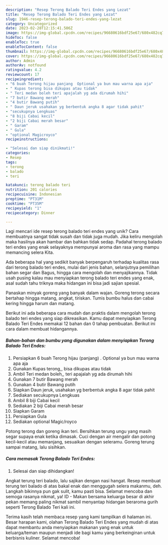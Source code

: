 ```yaml
---
description: "Resep Terong Balado Teri Endes yang Lezat"
title: "Resep Terong Balado Teri Endes yang Lezat"
slug: 1946-resep-terong-balado-teri-endes-yang-lezat
category: Uncategorized
date: 2023-02-28T12:15:41.506Z
image: https://img-global.cpcdn.com/recipes/96680616bdf25e67/680x482cq70/terong-balado-teri-endes-foto-resep-utama.jpg
hideToc: false
enableToc: true
enableTocContent: false
thumbnail: https://img-global.cpcdn.com/recipes/96680616bdf25e67/680x482cq70/terong-balado-teri-endes-foto-resep-utama.jpg
cover: https://img-global.cpcdn.com/recipes/96680616bdf25e67/680x482cq70/terong-balado-teri-endes-foto-resep-utama.jpg
author: Admin
authorAv: notfound
ratingvalue: 4.2
reviewcount: 17
recipeingredient:
- "6 buah Terong hijau panjang  Optional ya bun mau warna apa aja"
- " Kupas terong bisa dikupas atau tidak"
- " Teri medan boleh teri apajalah yg ada dirumah hihi"
- "7 butir Bawang merah"
- "4 butir Bawang putih"
- " Daun jeruk usahakan yg berbentuk angka 8 agar tidak pahit"
- "secukupnya Lengkuas"
- "8 biji Cabai kecil"
- "2 biji Cabai merah besar"
- " Garam"
- " Gula"
- "optional Magicroyco"
recipeinstructions:

- "Selesai dan siap dinikmati!"
categories:
- Resep
tags:
- terong
- balado
- teri

katakunci: terong balado teri 
nutrition: 201 calories
recipecuisine: Indonesian
preptime: "PT31M"
cooktime: "PT35M"
recipeyield: "1"
recipecategory: Dinner

---
```





Lagi mencari ide resep terong balado teri endes yang unik? Cara membuatnya sangat tidak susah dan tidak juga mudah. Jika keliru mengolah maka hasilnya akan hambar dan bahkan tidak sedap. Padahal terong balado teri endes yang enak selayaknya mempunyai aroma dan rasa yang mampu memancing selera Kita.





Ada beberapa hal yang sedikit banyak berpengaruh terhadap kualitas rasa dari terong balado teri endes, mulai dari jenis bahan, selanjutnya pemilihan bahan segar dan Bagus, hingga cara mengolah dan menyajikannya. Tidak usah pusing kalau mau menyiapkan terong balado teri endes yang enak,      asal sudah tahu triknya maka hidangan ini bisa jadi sajian spesial.














Panaskan minyak goreng yang banyak dalam wajan. Goreng terong secara bertahap hingga matang, angkat, tiriskan. Tumis bumbu halus dan cabai kering hingga harum dan matang.






Berikut ini ada beberapa cara mudah dan praktis dalam mengolah terong balado teri endes yang siap dikreasikan. Kamu dapat menyiapkan Terong Balado Teri Endes memakai 12 bahan dan 0 tahap pembuatan. Berikut ini cara dalam membuat hidangannya.

<!--inarticleads1-->

##### Bahan-bahan dan bumbu yang digunakan dalam menyiapkan Terong Balado Teri Endes:

1. Persiapkan 6 buah Terong hijau (panjang) . Optional ya bun mau warna apa aja
1. Gunakan  Kupas terong,, bisa dikupas atau tidak
1. Ambil  Teri medan boleh,, teri apajalah yg ada dirumah hihi
1. Gunakan 7 butir Bawang merah
1. Gunakan 4 butir Bawang putih
1. Siapkan  Daun jeruk, usahakan yg berbentuk angka 8 agar tidak pahit
1. Sediakan secukupnya Lengkuas
1. Ambil 8 biji Cabai kecil
1. Sediakan 2 biji Cabai merah besar
1. Siapkan  Garam
1. Persiapkan  Gula
1. Sediakan optional Magic/royco


Potong terong dan goreng ikan teri. Bersihkan terung ungu yang masih segar supaya enak ketika dimasak. Cuci dengan air mengalir dan potong kecil-kecil atau memanjang, sesuaikan dengan seleramu. Goreng terung sampai matang, lalu sisihkan. 

<!--inarticleads2-->

##### Cara memasak Terong Balado Teri Endes:


1. Selesai dan siap dihidangkan!

Angkat terung teri balado, lalu sajikan dengan nasi hangat. Resep membuat terung teri balado di atas bakal enak dan menggugah selera makanmu, deh. Langkah bikinnya pun gak sulit, kamu pasti bisa. Selamat mencoba dan semoga rasanya nikmat, ya! ID - Makan bersama keluarga besar di akhir pekan memang paling nikmat sambil menyantap hidangan beraroma gurih seperti Terong Balado Teri kali ini. 

Terima kasih telah membaca resep yang kami tampilkan di halaman ini. Besar harapan kami, olahan Terong Balado Teri Endes yang mudah di atas dapat membantu anda menyiapkan makanan yang enak untuk keluarga/teman maupun menjadi ide bagi kamu yang berkeinginan untuk berbisnis kuliner. Selamat mencoba!
